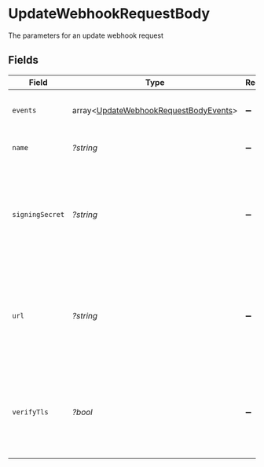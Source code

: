# UpdateWebhookRequestBody

The parameters for an update webhook request


## Fields

| Field                                                                                              | Type                                                                                               | Required                                                                                           | Description                                                                                        |
| -------------------------------------------------------------------------------------------------- | -------------------------------------------------------------------------------------------------- | -------------------------------------------------------------------------------------------------- | -------------------------------------------------------------------------------------------------- |
| `events`                                                                                           | array<[UpdateWebhookRequestBodyEvents](../../models/operations/UpdateWebhookRequestBodyEvents.md)> | :heavy_minus_sign:                                                                                 | Events that will trigger the webhook                                                               |
| `name`                                                                                             | *?string*                                                                                          | :heavy_minus_sign:                                                                                 | Name of the webhook                                                                                |
| `signingSecret`                                                                                    | *?string*                                                                                          | :heavy_minus_sign:                                                                                 | Secret used to build an HMAC hash of the payload and passed as a header in the webhook request     |
| `url`                                                                                              | *?string*                                                                                          | :heavy_minus_sign:                                                                                 | URL to deliver the webhook to. Note: protocol must be included as well (only https is supported)   |
| `verifyTls`                                                                                        | *?bool*                                                                                            | :heavy_minus_sign:                                                                                 | Whether to enforce TLS certificate verification when delivering the webhook                        |